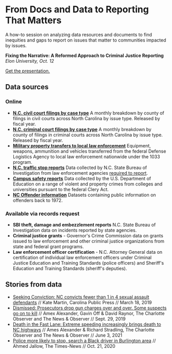 # From Docs and Data to Reporting That Matters
A how-to session on analyzing data resources and documents to find inequities and gaps to report on issues that matter to communities impacted by issues.

**Fixing the Narrative: A Reformed Approach to Criminal Justice Reporting**
*Elon University, Oct. 12*

[Get the presentation.](https://docs.google.com/presentation/d/1KX93db8BcarKwgGeClaac6EqvuRpOreOlUujFxdgB0s/edit?usp=sharing)

## Data sources

### Online
* **[N.C. civil court filings by case type](https://www.nccourts.gov/documents/publications/civil-issue-filingsorder-results)** A monthly breakdown by county of filings in civil courts across North Carolina by issue type. Released by fiscal year.
* **[N.C. criminal court filings by case type](https://www.nccourts.gov/documents/publications/criminalinfraction-case-activity-report-by-county)** A monthly breakdown by county of filings in criminal courts across North Carolina by issue type. Released by fiscal year.
* **[Military property transfers to local law enforcement](https://www.dla.mil/Disposition-Services/Offers/Law-Enforcement/Public-Information/)** Equipment, weapons, ammunition and vehicles transferred from the federal Defense Logistics Agency to local law enforcement nationwide under the 1033 program.
* **[N.C. traffic stop reports](https://trafficstops.ncsbi.gov/Default.aspx?pageid=2)** Data collected by N.C. State Bureau of Investigation from law enforcement agencies [required to report](https://www.ncsbi.gov/Docs/Agencies-Required-List.aspx). 
* **[Campus safety reports](https://ope.ed.gov/campussafety/#/)** Data collected by the U.S. Department of Education on a range of violent and property crimes from colleges and universities pursuant to the federal Clery Act.
* **[NC Offender information](https://webapps.doc.state.nc.us/opi/downloads.do?method=view)** Datasets containing public information on offenders back to 1972. 

### Available via records request

 - **SBI theft, damage and embezzlement reports** N.C. State Bureau of Investigation data on incidents reported by state agencies.
 - **Criminal justice grants** - Governor's Crime Commission data on grants issued to law enforcement and other criminal justice organizations from state and federal grant programs.
 - **Law enforcement officer certification** - N.C. Attorney General data on certification of individual law enforcement officers under Criminal Justice Education and Training Standards (police officers) and Sheriff's Education and Training Standards (sheriff's deputies).

 ## Stories from data
 * [Seeking Conviction: NC convicts fewer than 1 in 4 sexual assault defendants](https://carolinapublicpress.org/28695/analysis-nc-convicts-fewer-than-1-in-4-sexual-assault-defendants/) // Kate Martin, Carolina Public Press // March 18, 2019
 * [Dismissed: Prosecutors drop gun charges over and over. Some suspects go on to kill](https://www.charlotteobserver.com/news/local/article227195269.html) // Amex Alexander, Gavin Off & David Raynor, The Charlotte Observer and The News & Observer // Sept. 29, 2019
 * [Death in the Fast Lane: Extreme speeding increasingly brings death to NC highways](https://www.charlotteobserver.com/news/state/north-carolina/article250722934.html) // Ames Alexander & Richard Stradling, The Charlotte Observer and The News & Observer // June 3, 2021
 * [Police more likely to stop, search a Black driver in Burlington area](https://www.usatoday.com/story/news/2020/10/21/police-more-likely-stop-search-black-people-driving-burlington/5956475002/) // Ahmed Jallow, The Times-News // Oct. 21, 2020

